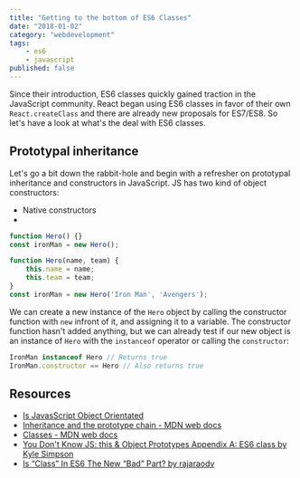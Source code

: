 ```yaml
---
title: "Getting to the bottom of ES6 Classes"
date: "2018-01-02"
category: "webdevelopment"
tags:
    - es6
    - javascript
published: false
---
```


Since their introduction, ES6 classes quickly gained traction in the JavaScript community. React began using ES6 classes in favor of their own `React.createClass` and there are already new proposals for ES7/ES8. So let's have a look at what's the deal with ES6 classes.

## Prototypal inheritance

Let's go a bit down the rabbit-hole and begin with a refresher on prototypal inheritance and constructors in JavaScript. JS has two kind of object constructors:

- Native constructors
- 

```javascript
function Hero() {}
const ironMan = new Hero();
```

```javascript
function Hero(name, team) {
    this.name = name;
    this.team = team;
}
const ironMan = new Hero('Iron Man', 'Avengers');
```

We can create a new instance of the `Hero` object by calling the constructor function with `new` infront of it, and assigning it to a variable. The constructor function hasn't added anything, but we can already test if our new object is an instance of `Hero` with the `instanceof` operator or calling the `constructor`:

```javascript
IronMan instanceof Hero // Returns true
IronMan.constructor == Hero // Also returns true
```

## Resources

- [Is JavasScript Object Orientated](https://stackoverflow.com/a/108773)
- [Inheritance and the prototype chain - MDN web docs](https://developer.mozilla.org/en-US/docs/Web/JavaScript/Inheritance_and_the_prototype_chain)
- [Classes - MDN web docs](https://developer.mozilla.org/en-US/docs/Web/JavaScript/Reference/Classes)
- [You Don't Know JS: this & Object Prototypes Appendix A: ES6 class by Kyle Simpson](https://rileygelwicks.gitbooks.io/you-dont-know-js/content/this%20&%20object%20prototypes/apA.html)
- [Is “Class” In ES6 The New “Bad” Part? by rajaraodv](https://medium.com/@rajaraodv/is-class-in-es6-the-new-bad-part-6c4e6fe1ee65)